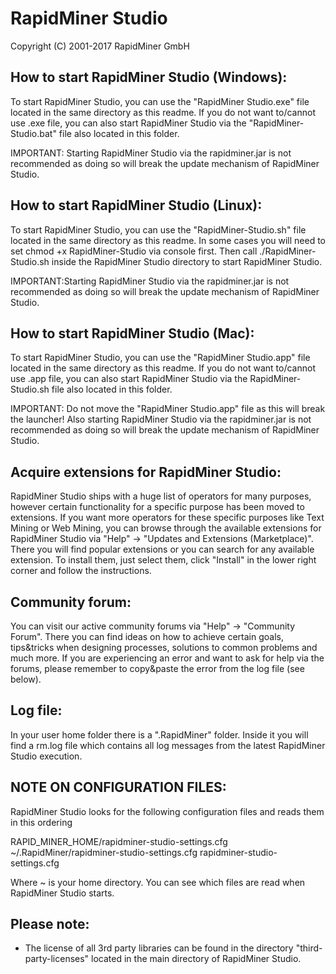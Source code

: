RapidMiner Studio
=================

  Copyright (C) 2001-2017 RapidMiner GmbH


How to start RapidMiner Studio (Windows):
----------------------------------

To start RapidMiner Studio, you can use the "RapidMiner Studio.exe" file located in the same
directory as this readme. If you do not want to/cannot use .exe file, you can also
start RapidMiner Studio via the "RapidMiner-Studio.bat" file also located in this folder.

IMPORTANT: Starting RapidMiner Studio via the rapidminer.jar is not recommended as doing so will break
the update mechanism of RapidMiner Studio.


How to start RapidMiner Studio (Linux):
--------------------------------

To start RapidMiner Studio, you can use the "RapidMiner-Studio.sh" file located in the same 
directory as this readme. In some cases you will need to set chmod +x RapidMiner-Studio via 
console first. Then call ./RapidMiner-Studio.sh inside the RapidMiner Studio directory to 
start RapidMiner Studio. 

IMPORTANT:Starting RapidMiner Studio via the rapidminer.jar is not recommended 
as doing so will break the update mechanism of RapidMiner Studio.


How to start RapidMiner Studio (Mac):
------------------------------

To start RapidMiner Studio, you can use the "RapidMiner Studio.app" file located in the same directory 
as this readme. If you do not want to/cannot use .app file, you can also start RapidMiner Studio via 
the RapidMiner-Studio.sh file also located in this folder.

IMPORTANT: Do not move the "RapidMiner Studio.app" file as this will break the launcher! 
Also starting RapidMiner Studio via the rapidminer.jar is not recommended as doing so will 
break the update mechanism of RapidMiner Studio.


Acquire extensions for RapidMiner Studio:
-----------------------------------

RapidMiner Studio ships with a huge list of operators for many purposes, however certain
functionality for a specific purpose has been moved to extensions.
If you want more operators for these specific purposes like Text Mining or Web Mining, 
you can browse through the available extensions for RapidMiner Studio via "Help" -> 
"Updates and Extensions (Marketplace)". There you will find popular extensions or
you can search for any available extension. To install them, just select them,
click "Install" in the lower right corner and follow the instructions.


Community forum:
----------------

You can visit our active community forums via "Help" -> "Community Forum".
There you can find ideas on how to achieve certain goals, tips&tricks when designing processes, 
solutions to common problems and much more.
If you are experiencing an error and want to ask for help via the forums, please remember
to copy&paste the error from the log file (see below).


Log file:
---------

In your user home folder there is a ".RapidMiner" folder. Inside it you will find a
rm.log file which contains all log messages from the latest RapidMiner Studio execution.


NOTE ON CONFIGURATION FILES:
----------------------------
RapidMiner Studio looks for the following configuration files and reads them in 
this ordering

  RAPID_MINER_HOME/rapidminer-studio-settings.cfg
  ~/.RapidMiner/rapidminer-studio-settings.cfg
  rapidminer-studio-settings.cfg


Where ~ is your home directory. You can see which files are read 
when RapidMiner Studio starts.


Please note:
------------

* The license of all 3rd party libraries can be found in the directory 
  "third-party-licenses" located in the main directory of RapidMiner Studio.
  
 